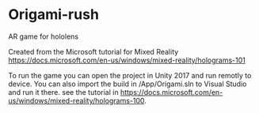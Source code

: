 # Origami-rush
AR game for hololens

Created from the Microsoft tutorial for Mixed Reality https://docs.microsoft.com/en-us/windows/mixed-reality/holograms-101

To run the game you can open the project in Unity 2017 and run remotly to device. You can also import the build in /App/Origami.sln to Visual Studio and run it there. see the tutorial in https://docs.microsoft.com/en-us/windows/mixed-reality/holograms-100.


